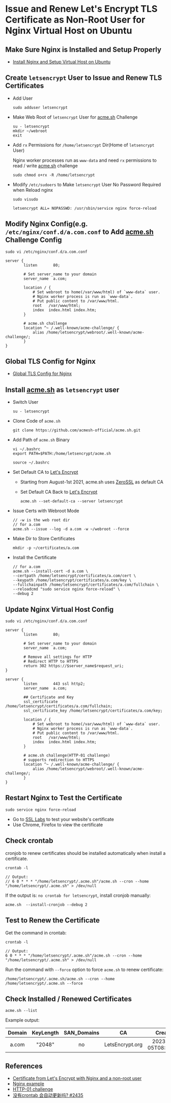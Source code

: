 # Issue and Renew Let's Encrypt TLS Certificate as Non-Root User for Nginx Virtual Host on Ubuntu

## Make Sure Nginx is Installed and Setup Properly
  * [Install Nginx and Setup Virtual Host on Ubuntu](https://github.com/northbright/Notes/blob/master/nginx/install-nginx-and-setup-virtual-host-on-ubuntu.md) 

## Create `letsencrypt` User to Issue and Renew TLS Certificates
* Add User

  ```
  sudo adduser letsencrypt
  ```

* Make Web Root of `letsencrypt` User for [acme.sh](https://github.com/acmesh-official/acme.sh) Challenge

  ```
  su - letsencrypt
  mkdir ~/webroot
  exit
  ```
* Add `rx` Permissions for `/home/letsencrypt` Dir(Home of `letsencrypt` User)

  Nginx worker processes run as `www-data` and need `rx` permissions to read / write [acme.sh](https://github.com/acmesh-official/acme.sh) challenge

  ```
  sudo chmod o+rx -R /home/letsencrypt
  ```

* Modify `/etc/sudoers` to Make `letsencrypt` User No Password Required when Reload nginx

  ```
  sudo visudo
  ```

  ```
  letsencrypt ALL= NOPASSWD: /usr/sbin/service nginx force-reload
  ```

## Modify Nginx Config(e.g. `/etc/nginx/conf.d/a.com.conf` to Add [acme.sh](https://github.com/acmesh-official/acme.sh) Challenge Config
```
sudo vi /etc/nginx/conf.d/a.com.conf
```

```
server {
        listen       80;

        # Set server_name to your domain
        server_name  a.com;

        location / {
            # Set webroot to home(/var/www/html) of `www-data` user.
            # Nginx worker process is run as `www-data`.
            # Put public content to /var/www/html.
            root   /var/www/html;
            index  index.html index.htm;
        }

        # acme.sh challenge
        location ^~ /.well-known/acme-challenge/ {
            alias /home/letsencrypt/webroot/.well-known/acme-challenge/;
        }
}
```

## Global TLS Config for Nginx
* [Global TLS Config for Nginx](https://github.com/northbright/Notes/blob/master/nginx/global-tls-config-for-nginx.md)

## Install [acme.sh](https://github.com/acmesh-official/acme.sh) as `letsencrypt` user

* Switch User

  ```
  su - letsencrypt
  ```

* Clone Code of `acme.sh`

  ```
  git clone https://github.com/acmesh-official/acme.sh.git
  ```

* Add Path of `acme.sh` Binary

  ```
  vi ~/.bashrc
  export PATH=$PATH:/home/letsencrypt/acme.sh
  ```

  ```
  source ~/.bashrc
  ```

* Set Default CA to [Let's Encrypt](https://letsencrypt.org/)
  * Starting from August-1st 2021, acme.sh uses [ZeroSSL](https://zerossl.com/) as default CA
  * Set Default CA Back to [Let's Encrypt](https://letsencrypt.org/)

    ```
    acme.sh --set-default-ca --server letsencrypt
    ```

* Issue Certs with Webroot Mode

  ```
  // -w is the web root dir
  // for a.com
  acme.sh --issue --log -d a.com -w ~/webroot --force
  ```

* Make Dir to Store Certificates

  ```
  mkdir -p ~/certificates/a.com
  ```

* Install the Certificate

  ```
  // for a.com
  acme.sh --install-cert -d a.com \
  --certpath /home/letsencrypt/certificates/a.com/cert \
  --keypath /home/letsencrypt/certificates/a.com/key \
  --fullchainpath /home/letsencrypt/certificates/a.com/fullchain \
  --reloadcmd "sudo service nginx force-reload" \
  --debug 2
  ```

## Update Nginx Virtual Host Config

```
sudo vi /etc/nginx/conf.d/a.com.conf
```

```
server {
        listen       80;

        # Set server_name to your domain
        server_name  a.com;

        # Remove all settings for HTTP
        # Redirect HTTP to HTTPS
        return 302 https://$server_name$request_uri;
}

server {
        listen       443 ssl http2;
        server_name  a.com;

        ## Certificate and Key
        ssl_certificate /home/letsencrypt/certificates/a.com/fullchain;
        ssl_certificate_key /home/letsencrypt/certificates/a.com/key;

        location / {
            # Set webroot to home(/var/www/html) of `www-data` user.
            # Nginx worker process is run as `www-data`.
            # Put public content to /var/www/html.
            root   /var/www/html;
            index  index.html index.htm;
        }

        # acme.sh challenge(HTTP-01 challenge)
        # supports redirection to HTTPS
        location ^~ /.well-known/acme-challenge/ {
            alias /home/letsencrypt/webroot/.well-known/acme-challenge/;
        }
}
```

## Restart Nginx to Test the Certificate

```
sudo service nginx force-reload
```

* Go to [SSL Labs](https://www.ssllabs.com/ssltest/) to test your website's certificate
* Use Chrome, Firefox to view the certificate

## Check crontab

cronjob to renew certificates should be installed automatically when install a
 certificate.

```
crontab -l

// Output:
// 6 0 * * * "/home/letsencrypt/.acme.sh"/acme.sh --cron --home "/home/letsencrypt/.acme.sh" > /dev/null
```

If the output is: `no crontab for letsencrypt`, install cronjob manually:

```
acme.sh  --install-cronjob --debug 2
```

## Test to Renew the Certificate

Get the command in crontab:

```
crontab -l

// Output:
6 0 * * * "/home/letsencrypt/.acme.sh"/acme.sh --cron --home "/home/letsencrypt/.acme.sh" > /dev/null
```

Run the command with `--force` option to force `acme.sh` to renew certificate:

```
/home/letsencrypt/.acme.sh/acme.sh --cron --home /home/letsencrypt/.acme.sh --force 
```

## Check Installed / Renewed Certificates

```
acme.sh --list
```

Example output:

| Domain | KeyLength | SAN_Domains | CA | Created | Renew |
| :--: | :--: | :--: | :--: | :--: | :--: |
| a.com | "2048" | no | LetsEncrypt.org | 2023-01-05T08:48:43Z | 2023-03-05T08:48:43Z |

## References
* [Certificate from Let's Encrypt with Nginx and a non-root user](https://jereze.com/code/letsencrypt-acme-no-root/)
* [Nginx example](https://github.com/acmesh-official/acme.sh/wiki/%E8%AF%B4%E6%98%8E#nginx-example)
* [HTTP-01 challenge](https://letsencrypt.org/docs/challenge-types/)
* [没有crontab 会自动更新吗? #2435](https://github.com/acmesh-official/acme.sh/issues/2435)
